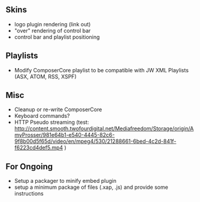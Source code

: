 Skins
-----
* logo plugin rendering (link out)
* "over" rendering of control bar
* control bar and playlist positioning

Playlists
---------
* Modify ComposerCore playlist to be compatible with JW XML Playlists (ASX, ATOM, RSS, XSPF)

Misc
----
* Cleanup or re-write ComposerCore
* Keyboard commands?
* HTTP Pseudo streaming (test: http://content.smooth.twofourdigital.net/Mediafreedom/Storage/origin/AmyProsser/981e64b1-e540-4445-82c6-9f8b00d5f65d/video/en/mpeg4/530/21288661-6bed-4c2d-841f-f6223cd4def5.mp4 )

For Ongoing
-----------
* Setup a packager to minify embed plugin
* setup a minimum package of files (.xap, .js) and provide some instructions
